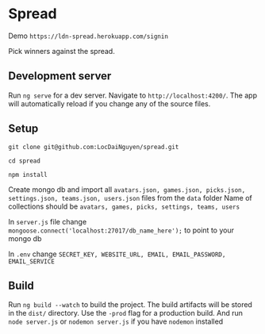 # Spread

Demo `https://ldn-spread.herokuapp.com/signin`

Pick winners against the spread.

## Development server
Run `ng serve` for a dev server. Navigate to `http://localhost:4200/`. The app will automatically reload if you change any of the source files.

## Setup

`git clone git@github.com:LocDaiNguyen/spread.git`

`cd spread`

`npm install`

Create mongo db and import all `avatars.json, games.json, picks.json, settings.json, teams.json, users.json` files from the `data` folder
Name of collections should be `avatars, games, picks, settings, teams, users`

In `server.js` file change `mongoose.connect('localhost:27017/db_name_here');` to point to your mongo db

In `.env` change `SECRET_KEY, WEBSITE_URL, EMAIL, EMAIL_PASSWORD, EMAIL_SERVICE`

## Build

Run `ng build --watch` to build the project. The build artifacts will be stored in the `dist/` directory. Use the `-prod` flag for a production build.
And run `node server.js` or `nodemon server.js` if you have `nodemon` installed
